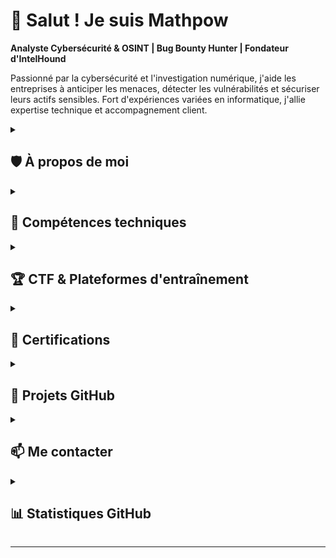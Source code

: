 <!--## Hi there 👋-->

<!--
**PothinM/PothinM** is a ✨ _special_ ✨ repository because its `README.md` (this file) appears on your GitHub profile.

Here are some ideas to get you started:

- 🔭 I’m currently working on ...
- 🌱 I’m currently learning ...
- 👯 I’m looking to collaborate on ...
- 🤔 I’m looking for help with ...
- 💬 Ask me about ...
- 📫 How to reach me: ...
- 😄 Pronouns: ...
- ⚡ Fun fact: ...
-->
# 👋 Salut ! Je suis Mathpow

**Analyste Cybersécurité & OSINT | Bug Bounty Hunter | Fondateur d'IntelHound**

Passionné par la cybersécurité et l'investigation numérique, j'aide les entreprises à anticiper les menaces, détecter les vulnérabilités et sécuriser leurs actifs sensibles. Fort d'expériences variées en informatique, j'allie expertise technique et accompagnement client.

<details>
<summary><h2>🛡️ À propos de moi</h2></summary>

- 🔍 **Spécialisé en** : OSINT, Analyse de vulnérabilités, Pentesting, Bug Bounty
- 🏢 **Fondateur** : [IntelHound](lien-vers-intelhound) - Services OSINT & Cybersécurité
- 📍 **Localisation** : Paris, France

</details>

<details>
<summary><h2>🔧 Compétences techniques</h2></summary>
  
- ### Cybersécurité & OSINT
  - **Investigation numérique** : SOCMINT, IMINT, GEOINT, Geofencing
  - **Threat Intelligence** : Analyse de menaces, surveillance du dark web
  - **Pentest** : Tests d'intrusion, audit de vulnérabilités
  - **Incident Response** : Gestion d'incidents, élimination des faux positifs

- ### Développement & Audit
  - **Langages** : Python, C#, Solidity, PHP, JavaScript, HTML/CSS, AngularJS, React
  - **Blockchain** : Web3, Smart Contracts (audit de sécurité)
  - **Outils de pentest** : Nmap, Metasploit, Burp Suite, ffuf, Gobuster, Hydra, SQLMap

- ### Gestion de projet & formation
  - **Méthodes Agile** 
  - **cycle en V**
  - **Qualiopi**
  - **conception pédagogique**

</details>

<details>
<summary><h2>🏆 CTF & Plateformes d'entraînement</h2></summary>

- 🥇 **TryHackMe** : [Top 4%](https://tryhackme.com/p/mpothin)

  > <img src="https://tryhackme-badges.s3.amazonaws.com/mpothin.png" alt="Your Image Badge" />
- 📦 **HackTheBox** <!--: [Profil](lien-vers-profil-htb)-->
- 🇫🇷 **OSINT-FR** <!--: [Profil](lien-vers-profil-osint-fr)-->
- 🎮 **Autres CTFs** : Kase Scenarios et plus

<!--- 🎖️ **Badges** :-->

</details>

<details>
<summary><h2>📜 Certifications</h2></summary>

- ✅ **CPTD** (Aston)
- ✅ **Web3** (Acadee)
- ✅ **Open-Source Intelligence** (Basel)
- ✅ **Analyste OSINT** (Tactical-systems)
- 🔄 **OSCP** - En cours de préparation

</details>

<details>
<summary><h2>🚀 Projets GitHub</h2></summary>

### 😎 Qualité de vie
- [Clip'N'Go](https://github.com/PothinM/clip-n-go) - Outil pratique pour copier rapidement la dernière commande exécutée et/ou son résultat dans le presse-papiers (Python)
- [PyPrompter](https://github.com/PothinM/pyPrompter) - Outil pour générer des prompts structurés pour des assistants IA (Python)
<!--### 🔍 OSINT & Investigation
- [Projet 1](lien) - Description courte
- [Projet 2](lien) - Description courte-->

### 🛡️ Cybersécurité
- [RabbitMQ-Hash-Decoder](https://github.com/PothinM/rabbitmq-hash-decoder) - Un outil simple pour décoder les hashs de mot de passe RabbitMQ encodé en base64 et extraire leurs composants (salt & hash) (Python)


### 💻 Développement
- [SmartVote_Back](https://github.com/PothinM/smartvote_back) - Back office d'un PoC de système de vote sur la blockchain Ethereum (Solidity/hardhat)
- [SmartVote_Front](https://github.com/PothinM/smartvote_front) - Front office d'un PoC de système de vote sur la blockchain Ethereum (React)

<!--### 💻 Guides & Writeups
- [Projet 5](lien) - Description courte
- [Projet 6](lien) - Description courte-->

</details>

<!--## 💼 IntelHound

IntelHound propose des prestations sur-mesure en :

- **Investigation OSINT approfondie**
- **Cartographie de menaces & veille proactive**
- **Audit de sécurité & tests d'intrusion**
- **Rédaction de rapports d'incident et recommandations**
-->

<details>
<summary><h2>📫 Me contacter</h2></summary>

- 💼 **LinkedIn** : [Mathieu POTHIN](http://www.linkedin.com/in/mathieu-pothin)
- 🏢 **Entreprise** : [IntelHound]
- 📧 **Email** : pothin.mt@gmail.com

</details>

<details>
<summary><h2>📊 Statistiques GitHub</h2></summary>

![Statistiques GitHub](https://github-readme-stats.vercel.app/api?username=PothinM&show_icons=true&theme=dark)

![Top Langs](https://github-readme-stats.vercel.app/api/top-langs/?username=PothinM&layout=compact&theme=dark)

</details>

---
<!--⚡ **Fun fact** : Quand je ne traine pas le web, vous me trouverez en train de résoudre des CTFs ou d'analyser les dernières techniques d'OSINT !-->

